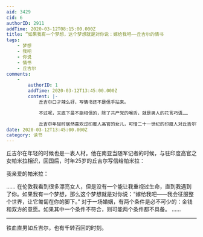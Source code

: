 ```yaml
---
aid: 3429
cid: 6
authorID: 2911
addTime: 2020-03-12T08:15:00.000Z
title: “如果我有一个梦想，这个梦想就是对你说：嫁给我吧——丘吉尔的情书
tags:
    - 梦想
    - 我吧
    - 你说
    - 情书
    - 丘吉尔
comments:
    -
        authorID: 1
        addTime: 2020-03-12T13:45:00.000Z
        content: |-
            丘吉尔口才辣么好，写情书还不是信手拈来。

            不过呢，天底下最不能相信的，除了共产党的喉舌，就是男人的花言巧语……

            丘吉尔年轻时居然喜欢过印度人高官的女儿，可惜二十一世纪的印度人对丘吉尔可是恶评如潮。
date: 2020-03-12T13:45:00.000Z
category: 读书
---
```


丘吉尔在年轻的时候也是一表人材。他在南亚当随军记者的时候，与驻印度高官之女帕米拉相识，回国后，时年25岁的丘吉尔写信给帕米拉：

我亲爱的帕米拉：

…… 在伦敦我看到很多漂亮女人，但是没有一个能让我重视过生命，直到我遇到了你。如果我有一个梦想，那么这个梦想就是对你说：“嫁给我吧——我会征服整个世界，让它匍匐在你的脚下。” 对于一场婚姻，有两个条件是必不可少的：金钱和双方的意愿。如果其中一个条件不符合，则可能两个条件都不具备。 ……

* * *

铁血直男如丘吉尔，也有千转百回的时刻。

